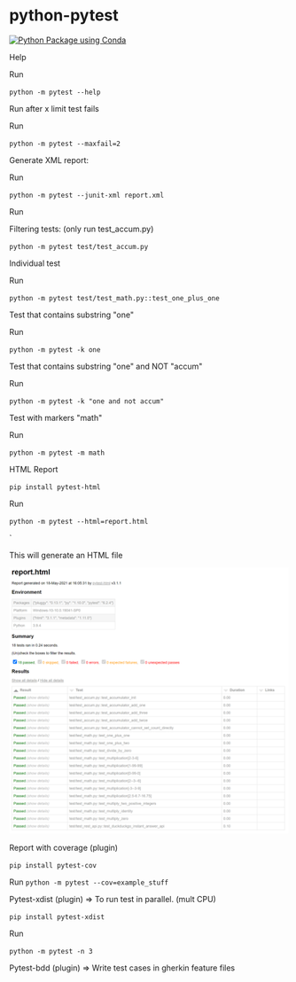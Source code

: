 # python-pytest 
[![Python Package using Conda](https://github.com/jonathanbs9/python-pytest/actions/workflows/python-package.yml/badge.svg)](https://github.com/jonathanbs9/python-pytest/actions/workflows/python-package.yml)

Help

Run

`python -m pytest --help`

Run after x limit test fails

Run

`python -m pytest --maxfail=2`

Generate XML report:

Run

`python -m pytest --junit-xml report.xml`



Run

Filtering tests: (only run test_accum.py)

`python -m pytest test/test_accum.py`



Individual test

Run

`python -m pytest test/test_math.py::test_one_plus_one`


Test that contains substring "one"

Run

`python -m pytest -k one`


Test that contains substring "one" and NOT "accum"

Run

`python -m pytest -k "one and not accum"`



Test with markers "math"

Run

`python -m pytest -m math`


HTML Report

`pip install pytest-html`

Run

`python -m pytest --html=report.html`

`

This will generate an HTML file


![](image/README/1621364983051.png)

Report with coverage (plugin)

`pip install pytest-cov`

Run
`python -m pytest --cov=example_stuff`

Pytest-xdist (plugin) => To run test in parallel. (mult CPU)

`pip install pytest-xdist`

Run

`python -m pytest -n 3`

Pytest-bdd (plugin) => Write test cases in gherkin feature files
